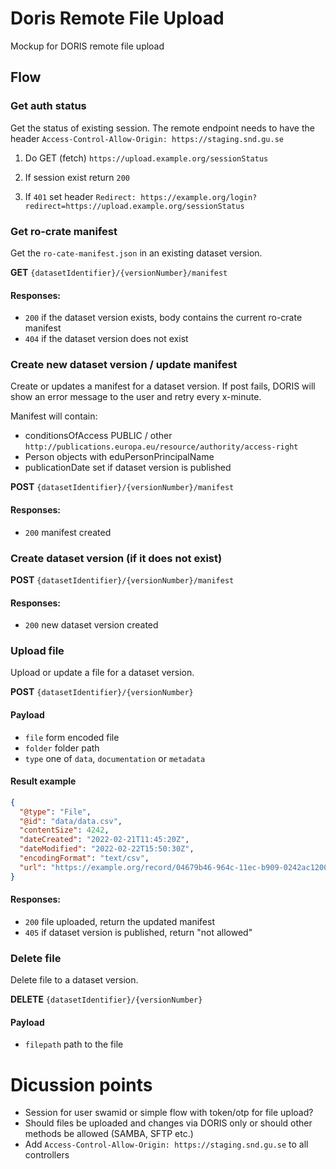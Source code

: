 # Doris Remote File Upload
Mockup for DORIS remote file upload


## Flow

### Get auth status
Get the status of existing session.
The remote endpoint needs to have the header `Access-Control-Allow-Origin: https://staging.snd.gu.se`


1. Do GET (fetch) `https://upload.example.org/sessionStatus`

2. If session exist return `200` 

3. If `401` set header 
`Redirect: https://example.org/login?redirect=https://upload.example.org/sessionStatus`
 


### Get ro-crate manifest
Get the `ro-cate-manifest.json` in an existing dataset version.

**GET** `{datasetIdentifier}/{versionNumber}/manifest`

#### Responses:
* `200` if the dataset version exists, body contains the current ro-crate manifest 
* `404` if the dataset version does not exist

### Create new dataset version / update manifest
Create or updates a manifest for a dataset version.
If post fails, DORIS will show an error message to the user and retry every x-minute.

Manifest will contain:
* conditionsOfAccess PUBLIC / other `http://publications.europa.eu/resource/authority/access-right`
* Person objects with eduPersonPrincipalName
* publicationDate set if dataset version is published


**POST** `{datasetIdentifier}/{versionNumber}/manifest`

#### Responses:
* `200` manifest created

### Create dataset version (if it does not exist)
**POST** `{datasetIdentifier}/{versionNumber}/manifest`

#### Responses:
* `200` new dataset version created

### Upload file
Upload or update a file for a dataset version.

**POST** `{datasetIdentifier}/{versionNumber}`

#### Payload
* `file` form encoded file
* `folder` folder path
* `type` one of `data`, `documentation` or `metadata`

#### Result example
```json
{
  "@type": "File",
  "@id": "data/data.csv",
  "contentSize": 4242,
  "dateCreated": "2022-02-21T11:45:20Z",
  "dateModified": "2022-02-22T15:50:30Z",
  "encodingFormat": "text/csv",
  "url": "https://example.org/record/04679b46-964c-11ec-b909-0242ac120002/data.csv"
}
```

#### Responses:
* `200` file uploaded, return the updated manifest
* `405` if dataset version is published, return "not allowed"

### Delete file
Delete file to a dataset version.

**DELETE** `{datasetIdentifier}/{versionNumber}`

#### Payload
* `filepath` path to the file


# Dicussion points
* Session for user swamid or simple flow with token/otp for file upload?
* Should files be uploaded and changes via DORIS only or should other methods be allowed (SAMBA, SFTP etc.)
* Add `Access-Control-Allow-Origin: https://staging.snd.gu.se` to all controllers